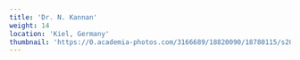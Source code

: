 ```yaml
---
title: 'Dr. N. Kannan'
weight: 14
location: 'Kiel, Germany'
thumbnail: 'https://0.academia-photos.com/3166689/18820090/18780115/s200_k.kalyanasundaram.jpg'
---
```

